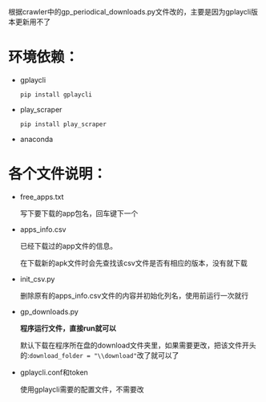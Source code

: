 

根据crawler中的gp_periodical_downloads.py文件改的，主要是因为gplaycli版本更新用不了

# 环境依赖：

* gplaycli

  `pip install gplaycli`
* play_scraper

  `pip install play_scraper`

* anaconda

# 各个文件说明：

* free_apps.txt

  写下要下载的app包名，回车键下一个

* apps_info.csv

  已经下载过的app文件的信息。

  在下载新的apk文件时会先查找该csv文件是否有相应的版本，没有就下载

* init_csv.py

  删除原有的apps_info.csv文件的内容并初始化列名，使用前运行一次就行

* gp_downloads.py

  **程序运行文件，直接run就可以**

  默认下载在程序所在盘的download文件夹里，如果需要更改，把该文件开头的:`download_folder = "\\download"`改了就可以了

* gplaycli.conf和token

  使用gplaycli需要的配置文件，不需要改